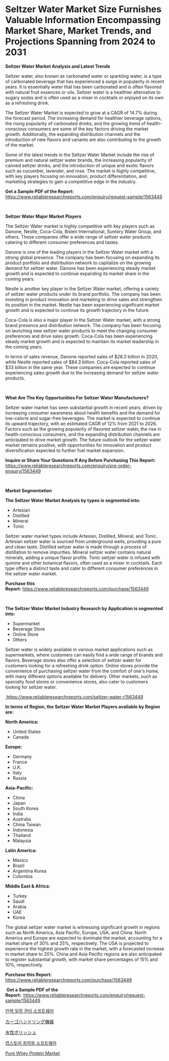 <p><h1>Seltzer Water Market Size Furnishes Valuable Information Encompassing Market Share, Market Trends, and Projections Spanning from 2024 to 2031</h1></p><p><strong>Seltzer Water Market Analysis and Latest Trends</strong></p>
<p><p>Seltzer water, also known as carbonated water or sparkling water, is a type of carbonated beverage that has experienced a surge in popularity in recent years. It is essentially water that has been carbonated and is often flavored with natural fruit essences or oils. Seltzer water is a healthier alternative to sugary sodas and is often used as a mixer in cocktails or enjoyed on its own as a refreshing drink.</p><p>The Seltzer Water Market is expected to grow at a CAGR of 14.7% during the forecast period. The increasing demand for healthier beverage options, the rising popularity of carbonated drinks, and the growing trend of health-conscious consumers are some of the key factors driving the market growth. Additionally, the expanding distribution channels and the introduction of new flavors and variants are also contributing to the growth of the market.</p><p>Some of the latest trends in the Seltzer Water Market include the rise of premium and natural seltzer water brands, the increasing popularity of canned seltzer drinks, and the introduction of unique and exotic flavors such as cucumber, lavender, and rose. The market is highly competitive, with key players focusing on innovation, product differentiation, and marketing strategies to gain a competitive edge in the industry.</p></p>
<p><strong>Get a Sample PDF of the Report:&nbsp;</strong> <a href="https://www.reliableresearchreports.com/enquiry/request-sample/1563449">https://www.reliableresearchreports.com/enquiry/request-sample/1563449</a></p>
<p>&nbsp;</p>
<p><strong>Seltzer Water Major Market Players</strong></p>
<p><p>The Seltzer Water market is highly competitive with key players such as Danone, Nestle, Coca-Cola, Bisleri International, Suntory Water Group, and others. These companies offer a wide range of seltzer water products catering to different consumer preferences and tastes.</p><p>Danone is one of the leading players in the Seltzer Water market with a strong global presence. The company has been focusing on expanding its product portfolio and distribution network to capitalize on the growing demand for seltzer water. Danone has been experiencing steady market growth and is expected to continue expanding its market share in the coming years.</p><p>Nestle is another key player in the Seltzer Water market, offering a variety of seltzer water products under its brand portfolio. The company has been investing in product innovation and marketing to drive sales and strengthen its position in the market. Nestle has been experiencing significant market growth and is expected to continue its growth trajectory in the future.</p><p>Coca-Cola is also a major player in the Seltzer Water market, with a strong brand presence and distribution network. The company has been focusing on launching new seltzer water products to meet the changing consumer preferences and drive sales growth. Coca-Cola has been experiencing steady market growth and is expected to maintain its market leadership in the coming years.</p><p>In terms of sales revenue, Danone reported sales of $28.3 billion in 2020, while Nestle reported sales of $84.3 billion. Coca-Cola reported sales of $33 billion in the same year. These companies are expected to continue experiencing sales growth due to the increasing demand for seltzer water products.</p></p>
<p>&nbsp;</p>
<p><strong>What Are The Key Opportunities For Seltzer Water Manufacturers?</strong></p>
<p><p>Seltzer water market has seen substantial growth in recent years, driven by increasing consumer awareness about health benefits and the demand for low-calorie and sugar-free beverages. The market is expected to continue its upward trajectory, with an estimated CAGR of 12% from 2021 to 2026. Factors such as the growing popularity of flavored seltzer water, the rise in health-conscious consumers, and the expanding distribution channels are anticipated to drive market growth. The future outlook for the seltzer water market remains positive, with opportunities for innovation and product diversification expected to further fuel market expansion.</p></p>
<p><strong>Inquire or Share Your Questions If Any Before Purchasing This Report:</strong> <a href="https://www.reliableresearchreports.com/enquiry/pre-order-enquiry/1563449">https://www.reliableresearchreports.com/enquiry/pre-order-enquiry/1563449</a></p>
<p>&nbsp;</p>
<p><strong>Market Segmentation</strong></p>
<p><strong>The Seltzer Water Market Analysis by types is segmented into:</strong></p>
<p><ul><li>Artesian</li><li>Distilled</li><li>Mineral</li><li>Tonic</li></ul></p>
<p><p>Seltzer water market types include Artesian, Distilled, Mineral, and Tonic. Artesian seltzer water is sourced from underground wells, providing a pure and clean taste. Distilled seltzer water is made through a process of distillation to remove impurities. Mineral seltzer water contains natural minerals, adding a unique flavor profile. Tonic seltzer water is infused with quinine and other botanical flavors, often used as a mixer in cocktails. Each type offers a distinct taste and cater to different consumer preferences in the seltzer water market.</p></p>
<p><strong>Purchase this Report:&nbsp;</strong><a href="https://www.reliableresearchreports.com/purchase/1563449">https://www.reliableresearchreports.com/purchase/1563449</a></p>
<p>&nbsp;</p>
<p><strong>The Seltzer Water Market Industry Research by Application is segmented into:</strong></p>
<p><ul><li>Supermarket</li><li>Beverage Store</li><li>Online Store</li><li>Others</li></ul></p>
<p><p>Seltzer water is widely available in various market applications such as supermarkets, where customers can easily find a wide range of brands and flavors. Beverage stores also offer a selection of seltzer water for customers looking for a refreshing drink option. Online stores provide the convenience of purchasing seltzer water from the comfort of one's home, with many different options available for delivery. Other markets, such as specialty food stores or convenience stores, also cater to customers looking for seltzer water.</p></p>
<p><a href="https://www.reliableresearchreports.com/seltzer-water-r1563449">&nbsp;https://www.reliableresearchreports.com/seltzer-water-r1563449</a></p>
<p><strong>In terms of Region, the Seltzer Water Market Players available by Region are:</strong></p>
<p>
    <p> <strong> North America: </strong>
        <ul>
            <li>United States</li>
            <li>Canada</li>
        </ul>
        </p> 
    <p> <strong> Europe: </strong>
        <ul>
            <li>Germany</li>
            <li>France</li>
            <li>U.K.</li>
            <li>Italy</li>
            <li>Russia</li>
        </ul>
        </p> 
    <p> <strong> Asia-Pacific: </strong>
        <ul>
            <li>China</li>
            <li>Japan</li>
            <li>South Korea</li>
            <li>India</li>
            <li>Australia</li>
            <li>China Taiwan</li>
            <li>Indonesia</li>
            <li>Thailand</li>
            <li>Malaysia</li>
        </ul>
        </p> 
    <p> <strong> Latin America: </strong>
        <ul>
            <li>Mexico</li>
            <li>Brazil</li>
            <li>Argentina Korea</li>
            <li>Colombia</li>
        </ul>
        </p> 
    <p> <strong> Middle East & Africa: </strong>
        <ul>
            <li>Turkey</li>
            <li>Saudi</li>
            <li>Arabia</li>
            <li>UAE</li>
            <li>Korea</li>
        </ul>
    </p>
    </p>
<p><p>The global seltzer water market is witnessing significant growth in regions such as North America, Asia Pacific, Europe, USA, and China. North America and Europe are expected to dominate the market, accounting for a market share of 30% and 25%, respectively. The USA is projected to experience the highest growth rate in the market, with a forecasted increase in market share to 20%. China and Asia Pacific regions are also anticipated to register substantial growth, with market share percentages of 15% and 10%, respectively.</p></p>
<p><strong>Purchase this Report: </strong><a href="https://www.reliableresearchreports.com/purchase/1563449">https://www.reliableresearchreports.com/purchase/1563449</a></p>
<p>&nbsp;<strong>Get a Sample PDF of the Report:&nbsp;&nbsp;</strong><a href="https://www.reliableresearchreports.com/enquiry/request-sample/1563449">https://www.reliableresearchreports.com/enquiry/request-sample/1563449</a></p>
<p><strong></strong></p>
<p><p><a href="https://medium.com/@ieremiapadurariu20221/%EA%B7%BC%EB%A1%9C%EC%9E%90-%EC%9D%BC%EC%A0%95-%EA%B4%80%EB%A6%AC-%EC%86%8C%ED%94%84%ED%8A%B8%EC%9B%A8%EC%96%B4-%EC%8B%9C%EC%9E%A5-%EB%8F%99%ED%96%A5-%EB%B0%8F-%EC%8B%9C%EC%9E%A5-%EB%B6%84%EC%84%9D%EC%9D%80-2024%EB%85%84%EB%B6%80%ED%84%B0-2031%EB%85%84%EA%B9%8C%EC%A7%80-%EC%98%88%EC%83%81%EB%90%A9%EB%8B%88%EB%8B%A4-55dcb2367fde">인력 일정 관리 소프트웨어</a></p><p><a href="https://medium.com/@rylanaufman56456/%E8%B2%A8%E7%89%A9%E5%8F%96%E6%89%B1%E8%A3%85%E7%BD%AE%E5%B8%82%E5%A0%B4%E5%88%86%E6%9E%90-%E3%81%9D%E3%81%AEcagr-%E5%B8%82%E5%A0%B4%E3%82%BB%E3%82%B0%E3%83%A1%E3%83%B3%E3%83%86%E3%83%BC%E3%82%B7%E3%83%A7%E3%83%B3-%E3%81%8A%E3%82%88%E3%81%B3%E3%82%B0%E3%83%AD%E3%83%BC%E3%83%90%E3%83%AB%E7%94%A3%E6%A5%AD%E6%A6%82%E8%A6%81-0aab92d9d8e2">カーゴハンドリング機器</a></p><p><a href="https://github.com/JacksonWiza1924/Market-Research-Report-List-1/blob/main/448294918917.md">水性ポリッシュ</a></p><p><a href="https://medium.com/@avramcornescu20221/%EC%95%B1-%EC%8A%A4%ED%86%A0%EC%96%B4-%EC%B5%9C%EC%A0%81%ED%99%94-%EC%86%8C%ED%94%84%ED%8A%B8%EC%9B%A8%EC%96%B4-%EC%8B%9C%EC%9E%A5-%EC%A0%84%EB%A7%9D-%EC%82%B0%EC%97%85-%EA%B0%9C%EC%9A%94-%EB%B0%8F-%EC%98%88%EC%B8%A1-2024%EB%85%84%EB%B6%80%ED%84%B0-2031%EB%85%84%EA%B9%8C%EC%A7%80-08ce5815e79d">앱스토어 최적화 소프트웨어</a></p><p><a href="https://github.com/Sherrillcrooksxa8i18ucf2m/Market-Research-Report-List-1/blob/main/pure-whey-protein-market.md">Pure Whey Protein Market</a></p></p>